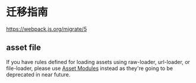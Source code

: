# 迁移指南

https://webpack.js.org/migrate/5


## asset file
If you have rules defined for loading assets using raw-loader, url-loader, or file-loader, please use [Asset Modules](https://webpack.js.org/guides/asset-modules/) instead as they're going to be deprecated in near future.